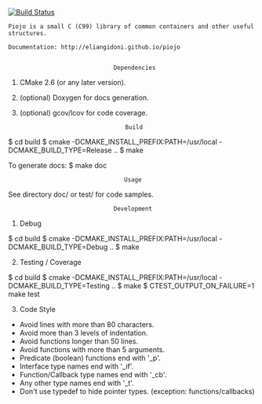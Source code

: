 [![Build Status](https://travis-ci.org/eliangidoni/piojo.svg?branch=master)](https://travis-ci.org/eliangidoni/piojo)

    Piojo is a small C (C99) library of common containers and other useful
    structures.

    Documentation: http://eliangidoni.github.io/piojo


                                  Dependencies

1) CMake 2.6 (or any later version).
2) (optional) Doxygen for docs generation.
3) (optional) gcov/lcov for code coverage.


                                     Build

$ cd build
$ cmake -DCMAKE_INSTALL_PREFIX:PATH=/usr/local -DCMAKE_BUILD_TYPE=Release ..
$ make

To generate docs:
$ make doc


                                     Usage

See directory doc/ or test/ for code samples.


                                  Development

1) Debug

$ cd build
$ cmake -DCMAKE_INSTALL_PREFIX:PATH=/usr/local -DCMAKE_BUILD_TYPE=Debug ..
$ make

2) Testing / Coverage

$ cd build
$ cmake -DCMAKE_INSTALL_PREFIX:PATH=/usr/local -DCMAKE_BUILD_TYPE=Testing ..
$ make
$ CTEST_OUTPUT_ON_FAILURE=1 make test

3) Code Style

- Avoid lines with more than 80 characters.
- Avoid more than 3 levels of indentation.
- Avoid functions longer than 50 lines.
- Avoid functions with more than 5 arguments.
- Predicate (boolean) functions end with '_p'.
- Interface type names end with '_if'.
- Function/Callback type names end with '_cb'.
- Any other type names end with '_t'.
- Don't use typedef to hide pointer types. (exception: functions/callbacks)

